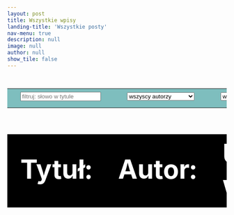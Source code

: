 ```yaml
---
layout: post
title: Wszystkie wpisy
landing-title: 'Wszystkie posty'
nav-menu: true
description: null
image: null
author: null
show_tile: false
---
```


<!--
<iframe src="https://pharmabusters.pl/demo" style="width:100%; aspect-ratio : 1 / 0.25;" > </iframe>
&nbsp;<br>&nbsp;
-->
&nbsp;<br>&nbsp;
<div id = "opracowania" style="margin-top:-4rem !important;">
<div>
<div>
<div>
<div>
<!-- <h3> &nbsp; </h3> -->
</div>
</div>
</div>

<div>
<table style="width:100%; text-align:left; font-size:calc(0.4vw + 1.4vh);">
<tr style="background-color:rgba(0,128,128,0.50);color:white;">
    <td>
    <div style="height:100%; background-color:rgba(0,128,128,0.50);"><input type="text" id="fname" name="fname" placeholder="filtruj: słowo w tytule" >
      </div>
    </td>
    <td >
    <select name="autor" id = "s0">
    <option>wszyscy autorzy</option>
	<option>Natalia Miękus-Purwin</option>
	<option>inny_autor_0</option>
    </select>
    </td>
    <td>
    <select name="dział" class="select-css" id = "s1">
    <option>wszystkie działy</option>
    <option>lajfhaki</option>
	<option>wykwintne dania</option>
	<option>zdrowie społeczne</option>
	</select>
    </td>


</tr>
</table>
<table class = "tab_opr" style="width:100%; text-align:left; font-size:calc(0.4vw + 1.4vh);">
<tr style="background-color:black;color:white;">
    <td><b>Tytuł:</b></td>
    <td><b>Autor:</b></td>
    <td><b>Umieszczone w dziale:</b></td>
    <td><b>Opublikowano w dniu:</b></td>
</tr>
</table>

<table id = "wnetrze" style="width:100%; text-align:left; font-size:calc(0.4vw + 1.4vh);">
</table>

</div>

</div>
</div>

<script>
	
	function opracowania_obj_gen() {
opr = [{
tytul: "tutuł 0",
data: "09.10.2021",
autor: "Natalia Miękus-Purwin",
dzial: "lajfhaki",
art_link: "",
dzial_link: ""
},
{
tytul: "tytuł 1",
data: "02.11.2021",
autor: "Natalia Miękus-Purwin",
dzial: "wykwintne dania",
art_link: "",
dzial_link: ""
},
{
tytul: "tytuł 2",
data: "05.11.2021",
autor: "Natalia Miękus-Purwin",
dzial: "zdrowie społeczne",
art_link: "",
dzial_link: ""
},
{
tytul: "tytuł 3",
data: "13.01.2022",
autor: "Natalia Miękus-Purwin",
dzial: "lajfhaki",
art_link: "",
dzial_link: ""
}
]
return opr
}

function filtruj(opracowania, slowo, autor, dzial) {

let opracowania_po_filtracji = [];
let opracowania_po_filtracji2 = [];
let opracowania_po_filtracji3 = [];
//pass0:
for (var i = 0; i < opracowania.length; i++) {
if (opracowania[i].tytul.toUpperCase().includes(slowo.toUpperCase())) {
opracowania_po_filtracji.push(opracowania[i])
}
}
//pass1:
if (document.getElementById("s0").value != "wszyscy autorzy") {
    for (var i = 0; i < opracowania_po_filtracji.length; i++) {
        if (opracowania_po_filtracji[i].autor == autor) {
            opracowania_po_filtracji2.push(opracowania_po_filtracji[i])
        }
    }
} else {
opracowania_po_filtracji2 = [...opracowania_po_filtracji];
}
//pass2:
if (document.getElementById("s1").value != "wszystkie działy") {
    for (var i = 0; i < opracowania_po_filtracji2.length; i++) {
        if (opracowania_po_filtracji2[i].dzial == dzial) {
            opracowania_po_filtracji3.push(opracowania_po_filtracji2[i])
        }
    }
} else {
opracowania_po_filtracji3 = [...opracowania_po_filtracji2];
}

return opracowania_po_filtracji3
}


function generator_LKO(tabelka, slowo, autor, dzial) {
let opracowania_po_filtracji = filtruj(opracowania_obj_gen(), slowo, autor, dzial);
let zawartosc = ""

for (var i = 0; i < opracowania_po_filtracji.length; i++) {
zawartosc = zawartosc + `
<tr>
<td><a href="${opracowania_po_filtracji[i].art_link}">${opracowania_po_filtracji[i].tytul}</a></td>
<td>${opracowania_po_filtracji[i].autor}</td>
<td><a href="${opracowania_po_filtracji[i].dzial_link}">${opracowania_po_filtracji[i].dzial}</a></td>
<td>${opracowania_po_filtracji[i].data}</td>
</tr>`
}

tabelka.innerHTML = zawartosc
}


window.onload = function () {
let tabelka = document.querySelector("#wnetrze");
generator_LKO(tabelka, "", "wszyscy autorzy", "wszystkie działy");
document.getElementById("fname").addEventListener('input', liste_uaktualnij);
document.getElementById("s0").addEventListener("change", liste_uaktualnij, false);
document.getElementById("s1").addEventListener("change", liste_uaktualnij, false);


}



function liste_uaktualnij() {
let wpisane = document.getElementById("fname").value;
let tabelka = document.querySelector("#wnetrze");
generator_LKO(tabelka, wpisane, document.getElementById("s0").value, document.getElementById("s1").value)

}

	
</script>	
	
	
	
	
	
	
	
	
	
	
	
	
	
	
	
	
	
	
	
